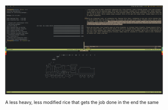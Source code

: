 ![sexy](./.icons/screen.png)

A less heavy, less modified rice that gets the job done in the end the same
